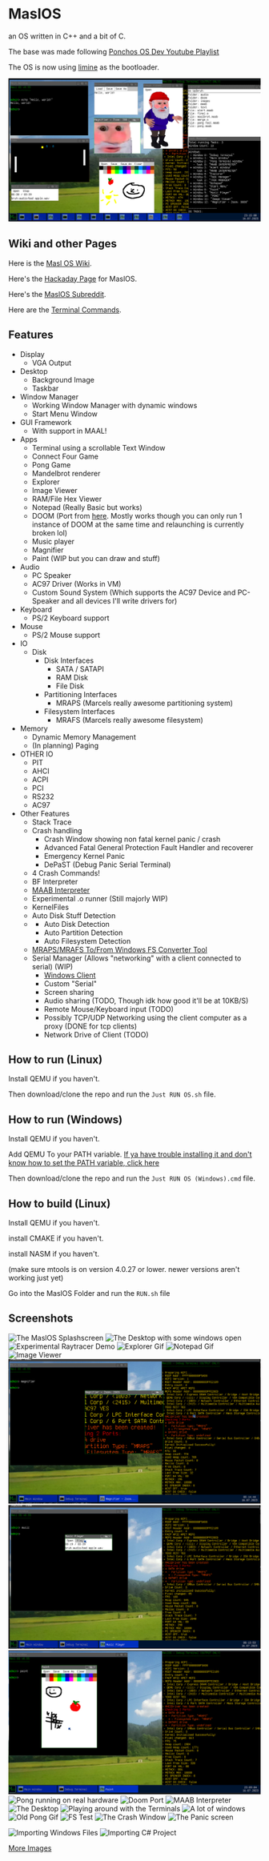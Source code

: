 # MaslOS
an OS written in C++ and a bit of C.

The base was made following [Ponchos OS Dev Youtube Playlist](https://www.youtube.com/playlist?list=PLxN4E629pPnJxCQCLy7E0SQY_zuumOVyZ)

The OS is now using [limine](https://github.com/limine-bootloader/limine) as the bootloader.

![Thumbnail](/images/thumbnail.PNG "MaslOS running with some sample apps")

## Wiki and other Pages

Here is the [Masl OS Wiki](https://github.com/marceldobehere/MaslOS/wiki).

Here's the [Hackaday Page](https://hackaday.io/project/189063-maslos) for MaslOS.

Here's the [MaslOS Subreddit](https://www.reddit.com/r/maslos/).

Here are the [Terminal Commands](https://github.com/marceldobehere/MaslOS/wiki/Terminal).


## Features
* Display
  - VGA Output
* Desktop
  - Background Image
  - Taskbar
* Window Manager
  - Working Window Manager with dynamic windows
  - Start Menu Window
* GUI Framework
  - With support in MAAL!
* Apps
  - Terminal using a scrollable Text Window
  - Connect Four Game
  - Pong Game
  - Mandelbrot renderer
  - Explorer
  - Image Viewer
  - RAM/File Hex Viewer
  - Notepad (Really Basic but works)
  - DOOM (Port from [here](https://github.com/Daivuk/PureDOOM). Mostly works though you can only run 1 instance of DOOM at the same time and relaunching is currently broken lol)
  - Music player
  - Magnifier
  - Paint (WIP but you can draw and stuff)
* Audio
  - PC Speaker 
  - AC97 Driver (Works in VM)
  - Custom Sound System (Which supports the AC97 Device and PC-Speaker and all devices I'll write drivers for)
* Keyboard
  - PS/2 Keyboard support
* Mouse
  - PS/2 Mouse support
* IO
  + Disk
    + Disk Interfaces
      - SATA / SATAPI
      - RAM Disk
      - File Disk
    + Partitioning Interfaces
      - MRAPS (Marcels really awesome partitioning system)
    + Filesystem Interfaces
      - MRAFS (Marcels really awesome filesystem)
* Memory
  - Dynamic Memory Management
  - (In planning) Paging
* OTHER IO
  - PIT
  - AHCI
  - ACPI
  - PCI
  - RS232
  - AC97
* Other Features
  - Stack Trace
  + Crash handling
    - Crash Window showing non fatal kernel panic / crash
    - Advanced Fatal General Protection Fault Handler and recoverer
    - Emergency Kernel Panic
    - DePaST (Debug Panic Serial Terminal)
  - 4 Crash Commands!
  - BF Interpreter
  - [MAAB Interpreter](https://github.com/marceldobehere/MAAL-Marcels-Amazing-Assembly-Language)
  - Experimental .o runner (Still majorly WIP)
  - KernelFiles
  - Auto Disk Stuff Detection
  + - Auto Disk Detection
    - Auto Partition Detection
    - Auto Filesystem Detection
  + [MRAPS/MRAFS To/From Windows FS Converter Tool](https://github.com/marceldobehere/Masl-Disk-File-Converter)
  + Serial Manager (Allows "networking" with a client connected to serial) (WIP)
    - [Windows Client](github.com/marceldobehere/MaslOS-CS-Serial-Client)
    - Custom "Serial"
    - Screen sharing
    - Audio sharing (TODO, Though idk how good it'll be at 10KB/S)
    - Remote Mouse/Keyboard input (TODO)
    - Possibly TCP/UDP Networking using the client computer as a proxy (DONE for tcp clients)
    - Network Drive of Client (TODO)


## How to run (Linux)
Install QEMU if you haven't.

Then download/clone the repo and run the `Just RUN OS.sh` file.





## How to run (Windows)
Install QEMU if you haven't.

Add QEMU To your PATH variable. [If ya have trouble installing it and don't know how to set the PATH variable, click here](https://linuxhint.com/qemu-windows/)

Then download/clone the repo and run the `Just RUN OS (Windows).cmd` file.





## How to build (Linux)
Install QEMU if you haven't.

install CMAKE if you haven't.

install NASM if you haven't.

(make sure mtools is on version 4.0.27 or lower. newer versions aren't working just yet)


Go into the MaslOS Folder and run the `RUN.sh` file



## Screenshots

![The MaslOS Splashscreen](/images/boot.PNG "The MaslOS Splashscreen")
![The Desktop with some windows open](/images/desktop.PNG "The Desktop with some windows open")
![Experimental Raytracer Demo](/images/raycaster%20demo.png "An experimental Raytracer Demo")
![Explorer Gif](/images/explorer%20yes.gif "Explorer Gif")
![Notepad Gif](/images/notepad%20yes.gif "Notepad Gif")
![Image Viewer](/images/image-component.PNG "Image Viewer")
![Magnifier](/images/magnifier1.PNG "Magnifier App")
![Music Player](/images/music%20player.PNG "Music Player App")
![Paint](/images/paint.PNG "Paint App")
![Pong running on real hardware](/images/pongus.jpg "Pong running on real hardware")
![Doom Port](/images/doom.png "DOOM 2 running on MaslOS")
![MAAB Interpreter](/images/maab.png "MAAB Interpreter running with the windows interpreter next to it")
![The Desktop](/images/desktop%20background.PNG "The Desktop")
![Playing around with the Terminals](/images/terminal%20test%201.PNG "Playing around with the Terminals")
![A lot of windows](/images/yes.PNG "A lot of windows")
![Old Pong Gif](/images/pong%202.gif "Old Pong Gif")
![FS Test](/images/filesystem%20test.PNG "A short test showing the filesystem working")
![The Crash Window](/images/crash%20window.PNG "The Crash window")
![The Panic screen](/images/new%20kernel%20panic.PNG "The new Panic screen")

![Importing Windows Files](/images/importing%20text%20file.PNG "Importing Windows Files")
![Importing C# Project](/images/importing%20cs%20file.png "Importing C# Project")



[More Images](/images)
